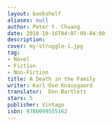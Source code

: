 ```yaml
---
layout: bookshelf
aliases: null
author: Peter Y. Chuang
date: 2018-10-16T04:07:09-04:00
description:
cover: my-struggle-1.jpg
tag:
- Novel
- Fiction
- Non-Fiction
title: A Death in the Family
writer: Karl Ove Knausgaard 
translator:  Don Bartlett 
stars: 5
publisher: Vintage
isbn: 9780099555162
---
```


